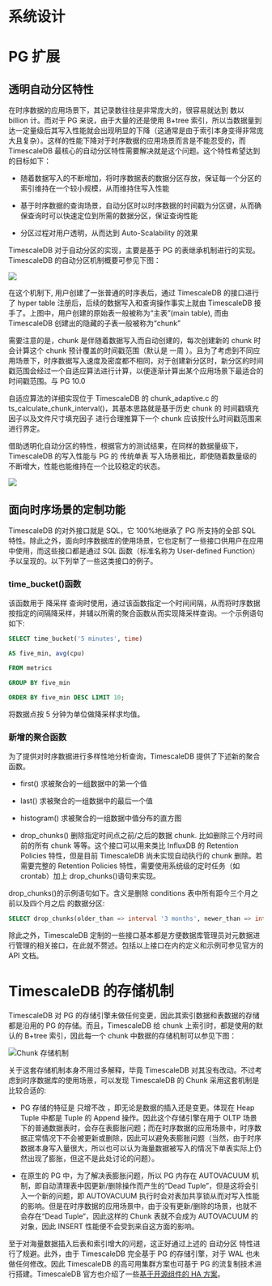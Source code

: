 # 系统设计

# PG 扩展

## 透明自动分区特性

在时序数据的应用场景下，其记录数往往是非常庞大的，很容易就达到 数以 billion 计。而对于 PG 来说，由于大量的还是使用 B+tree 索引，所以当数据量到达一定量级后其写入性能就会出现明显的下降（这通常是由于索引本身变得非常庞大且复杂）。这样的性能下降对于时序数据的应用场景而言是不能忍受的，而 TimescaleDB 最核心的自动分区特性需要解决就是这个问题。这个特性希望达到的目标如下：

- 随着数据写入的不断增加，将时序数据表的数据分区存放，保证每一个分区的索引维持在一个较小规模，从而维持住写入性能

- 基于时序数据的查询场景，自动分区时以时序数据的时间戳为分区键，从而确保查询时可以快速定位到所需的数据分区，保证查询性能

- 分区过程对用户透明，从而达到 Auto-Scalability 的效果

TimescaleDB 对于自动分区的实现，主要是基于 PG 的表继承机制进行的实现。TimescaleDB 的自动分区机制概要可参见下图：

![](https://s2.ax1x.com/2019/11/24/MO9Eef.md.png)

在这个机制下, 用户创建了一张普通的时序表后，通过 TimescaleDB 的接口进行了 hyper table 注册后，后续的数据写入和查询操作事实上就由 TimescaleDB 接手了。上图中，用户创建的原始表一般被称为“主表”(main table), 而由 TimescaleDB 创建出的隐藏的子表一般被称为“chunk”

需要注意的是，chunk 是伴随着数据写入而自动创建的，每次创建新的 chunk 时会计算这个 chunk 预计覆盖的时间戳范围（默认是 一周 ）。且为了考虑到不同应用场景下，时序数据写入速度及密度都不相同，对于创建新分区时，新分区的时间戳范围会经过一个自适应算法进行计算，以便逐渐计算出某个应用场景下最适合的时间戳范围。与 PG 10.0

自适应算法的详细实现位于 TimescaleDB 的 chunk_adaptive.c 的 ts_calculate_chunk_interval()，其基本思路就是基于历史 chunk 的 时间戳填充因子以及文件尺寸填充因子 进行合理推算下一个 chunk 应该按什么时间戳范围来进行界定。

借助透明化自动分区的特性，根据官方的测试结果，在同样的数据量级下，TimescaleDB 的写入性能与 PG 的 传统单表 写入场景相比，即使随着数量级的不断增大，性能也能维持在一个比较稳定的状态。

![](https://s2.ax1x.com/2019/11/24/MO9Qln.md.png)

## 面向时序场景的定制功能

TimescaleDB 的对外接口就是 SQL，它 100%地继承了 PG 所支持的全部 SQL 特性。除此之外，面向时序数据库的使用场景，它也定制了一些接口供用户在应用中使用，而这些接口都是通过 SQL 函数（标准名称为 User-defined Function）予以呈现的。以下列举了一些这类接口的例子。

### time_bucket()函数

该函数用于 降采样 查询时使用，通过该函数指定一个时间间隔，从而将时序数据按指定的间隔降采样，并辅以所需的聚合函数从而实现降采样查询。一个示例语句如下:

```sql
SELECT time_bucket('5 minutes', time)

AS five_min, avg(cpu)

FROM metrics

GROUP BY five_min

ORDER BY five_min DESC LIMIT 10;
```

将数据点按 5 分钟为单位做降采样求均值。

### 新增的聚合函数

为了提供对时序数据进行多样性地分析查询，TimescaleDB 提供了下述新的聚合函数。

- first() 求被聚合的一组数据中的第一个值

- last() 求被聚合的一组数据中的最后一个值

- histogram() 求被聚合的一组数据中值分布的直方图

- drop_chunks() 删除指定时间点之前/之后的数据 chunk. 比如删除三个月时间前的所有 chunk 等等。这个接口可以用来类比 InfluxDB 的 Retention Policies 特性，但是目前 TimescaleDB 尚未实现自动执行的 chunk 删除。若需要完整的 Retention Policies 特性，需要使用系统级的定时任务（如 crontab）加上 drop_chunks()语句来实现。

drop_chunks()的示例语句如下。含义是删除 conditions 表中所有距今三个月之前以及四个月之后
的数据分区:

```sql
SELECT drop_chunks(older_than => interval '3 months', newer_than => interval '4 months', table_name => 'conditions');
```

除此之外，TimescaleDB 定制的一些接口基本都是方便数据库管理员对元数据进行管理的相关接口，在此就不赘述。包括以上接口在内的定义和示例可参见官方的 API 文档。

# TimescaleDB 的存储机制

TimescaleDB 对 PG 的存储引擎未做任何变更，因此其索引数据和表数据的存储都是沿用的 PG 的存储。而且，TimescaleDB 给 chunk 上索引时，都是使用的默认的 B+tree 索引，因此每一个 chunk 中数据的存储机制可以参见下图：

![Chunk 存储机制](https://s2.ax1x.com/2019/11/24/MOCrgs.md.png)

关于这套存储机制本身不用过多解释，毕竟 TimescaleDB 对其没有改动。不过考虑到时序数据库的使用场景，可以发现 TimescaleDB 的 Chunk 采用这套机制是比较合适的:

- PG 存储的特征是 只增不改 ，即无论是数据的插入还是变更。体现在 Heap Tuple 中都是 Tuple 的 Append 操作。因此这个存储引擎在用于 OLTP 场景下的普通数据表时，会存在表膨胀问题；而在时序数据的应用场景中，时序数据正常情况下不会被更新或删除，因此可以避免表膨胀问题（当然，由于时序数据本身写入量很大，所以也可以认为海量数据被写入的情况下单表实际上仍然出现了膨胀，但这不是此处讨论的问题）。

- 在原生的 PG 中，为了解决表膨胀问题，所以 PG 内存在 AUTOVACUUM 机制，即自动清理表中因更新/删除操作而产生的“Dead Tuple”，但是这将会引入一个新的问题，即 AUTOVACUUM 执行时会对表加共享锁从而对写入性能的影响。但是在时序数据的应用场景中，由于没有更新/删除的场景，也就不会存在“Dead Tuple“，因此这样的 Chunk 表就不会成为 AUTOVACUUM 的对象，因此 INSERT 性能便不会受到来自这方面的影响。

至于对海量数据插入后表和索引增大的问题，这正好通过上述的 自动分区 特性进行了规避。此外，由于 TimescaleDB 完全基于 PG 的存储引擎，对于 WAL 也未做任何修改。因此 TimescaleDB 的高可用集群方案也可基于 PG 的流复制技术进行搭建。TimescaleDB 官方也介绍了一些[基于开源组件的 HA 方案](https://blog.timescale.com/blog/high-availability-timescaledb-postgresql-patroni-a4572264a831/)。
